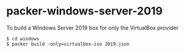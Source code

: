 # packer-windows-server-2019

To build a Windows Server 2019 box for only the VirtualBox provider
```
$ cd windows
$ packer build -only=virtualbox-iso 2019.json
```